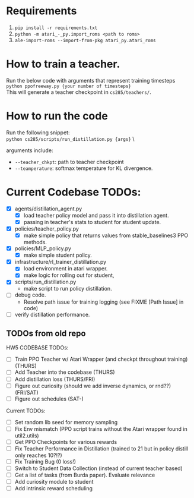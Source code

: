 # Requirements

1. `pip install -r requirements.txt`
2. `python -m atari_-_py.import_roms <path to roms>`
3. `ale-import-roms --import-from-pkg atari_py.atari_roms`

# How to train a teacher.
Run the below code with arguments that represent training timesteps \
`python ppofreeway.py {your number of timesteps}` \
This will generate a teacher checkpoint in `cs285/teachers/`.

# How to run the code
Run the following snippet: \
`python cs285/scripts/run_distillation.py {args}` \

arguments include:
- `--teacher_chkpt`: path to teacher checkpoint
- `--teamperature`: softmax temperature for KL divergence.


# Current Codebase TODOs:
- [x] agents/distillation_agent.py
    - [x] load teacher policy model and pass it into distillation agent.
    - [x] passing in teacher's stats to student for student update.
- [x] policies/teacher_policy.py
    - [x] make simple policy that returns values from stable_baselines3 PPO methods.
- [x] policies/MLP_policy.py
    - [x] make simple student policy.
- [x] infrastructure/rl_trainer_distillation.py
    - [x] load environment in atari wrapper.
    - [x] make logic for rolling out for student, 
- [x] scripts/run_distillation.py
    - make script to run policy distillation.
- [ ] debug code.
    - Resolve path issue for training logging (see FIXME [Path Issue] in code)
- [ ] verify distillation performance.

## TODOs from old repo
HW5 CODEBASE TODOs:
- [ ] Train PPO Teacher w/ Atari Wrapper (and checkpt throughout training) (THURS)
- [ ] Add Teacher into the codebase (THURS)
- [ ] Add distillation loss (THURS/FRI)
- [ ] Figure out curiosity (should we add inverse dynamics, or rnd??) (FRI/SAT)
- [ ] Figure out schedules (SAT-)

Current TODOs:
- [ ] Set random lib seed for memory sampling
- [ ] Fix Env mismatch (PPO script trains without the Atari wrapper found in util2.utils)
- [ ] Get PPO Checkpoints for various rewards
- [ ] Fix Teacher Performance in Distillation (trained to 21 but in policy distill only reaches 10?!?)
- [ ] Fix Training Bug (0 loss!)
- [ ] Switch to Student Data Collection (instead of current teacher based)
- [ ] Get a list of tasks (from Burda paper). Evaluate relevance
- [ ] Add curiosity module to student
- [ ] Add intrinsic reward scheduling